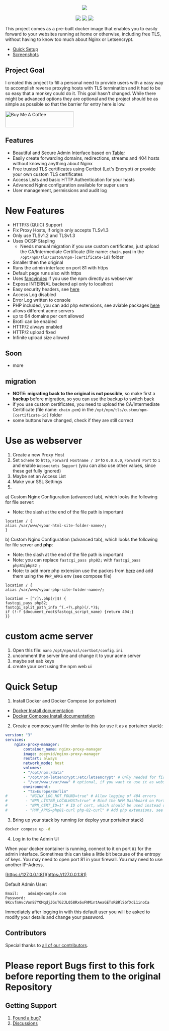 <p align="center" class="items-center">
	<img src="https://nginxproxymanager.com/github.png">
	<br><br>
	<img src="https://img.shields.io/badge/version-2.9.19+-green.svg?style=for-the-badge">
	<a href="https://hub.docker.com/r/zoeyvid/nginx-proxy-manager">
		<img src="https://img.shields.io/docker/stars/zoeyvid/nginx-proxy-manager.svg?style=for-the-badge">
	</a>
	<a href="https://hub.docker.com/r/zoeyvid/nginx-proxy-manager">
		<img src="https://img.shields.io/docker/pulls/zoeyvid/nginx-proxy-manager.svg?style=for-the-badge">
	</a>
</p>


This project comes as a pre-built docker image that enables you to easily forward to your websites
running at home or otherwise, including free TLS, without having to know too much about Nginx or Letsencrypt.

- [Quick Setup](#quick-setup)
- [Screenshots](https://nginxproxymanager.com/screenshots)


## Project Goal

I created this project to fill a personal need to provide users with a easy way to accomplish reverse
proxying hosts with TLS termination and it had to be so easy that a monkey could do it. This goal hasn't changed.
While there might be advanced options they are optional and the project should be as simple as possible
so that the barrier for entry here is low.

<a href="https://www.buymeacoffee.com/jc21" target="_blank"><img src="http://public.jc21.com/github/by-me-a-coffee.png" alt="Buy Me A Coffee" style="height: 51px !important;width: 217px !important;" ></a>


## Features

- Beautiful and Secure Admin Interface based on [Tabler](https://tabler.github.io)
- Easily create forwarding domains, redirections, streams and 404 hosts without knowing anything about Nginx
- Free trusted TLS certificates using Certbot (Let's Encrypt) or provide your own custom TLS certificates
- Access Lists and basic HTTP Authentication for your hosts
- Advanced Nginx configuration available for super users
- User management, permissions and audit log


# New Features

- HTTP/3 (QUIC) Support
- Fix Proxy Hosts, if origin only accepts TLSv1.3
- Only use TLSv1.2 and TLSv1.3
- Uses OCSP Stapling
  - Needs manual migration if you use custom certificates, just upload the CA/Intermediate Certificate (file name: `chain.pem`) in the `/opt/npm/tls/custom/npm-[certificate-id]` folder
- Smaller then the original
- Runs the admin interface on port 81 with https
- Default page runs also with https
- Uses [fancyindex](https://gitHub.com/Naereen/Nginx-Fancyindex-Theme) if you use the npm directly as webserver
- Expose INTERNAL backend api only to localhost
- Easy security headers, see [here](https://github.com/GetPageSpeed/ngx_security_headers)
- Access Log disabled
- Error Log written to console
- PHP included, you can add php extensions, see aviable packages [here](https://pkgs.alpinelinux.org/packages?branch=edge&repo=community&arch=x86_64&name=php8*-*)
- allows different acme servers
- up to 64 domains per cert allowed
- Brotli can be enabled
- HTTP/2 always enabled
- HTTP/2 upload fixed
- Infinite upload size allowed

## Soon
- more

## migration
- **NOTE: migrating back to the original is not possible**, so make first a **backup** before migration, so you can use the backup to switch back
- if you use custom certificates, you need to upload the CA/Intermediate Certificate (file name: `chain.pem`) in the `/opt/npm/tls/custom/npm-[certificate-id]` folder
- some buttons have changed, check if they are still correct

# Use as webserver

1. Create a new Proxy Host
2. Set `Scheme` to `http`, `Forward Hostname / IP` to `0.0.0.0`, `Forward Port` to `1` and enable `Websockets Support` (you can also use other values, since these get fully ignored)
3. Maybe set an Access List
4. Make your SSL Settings
5. 
a) Custom Nginx Configuration (advanced tab), which looks the following for file server:
- Note: the slash at the end of the file path is important
```
location / {
alias /var/www/<your-html-site-folder-name>/;
}
```
b) Custom Nginx Configuration (advanced tab), which looks the following for file server and **php**:
- Note: the slash at the end of the file path is important
- Note: you can replace `fastcgi_pass php82;` with `fastcgi_pass` `php81`/`php82` `;`
- Note: to add more php extension use the packes from [here](https://pkgs.alpinelinux.org/packages?branch=edge&repo=community&arch=x86_64&name=php8*-*) and add them using the `PHP_APKS` env (see compose file)
```
location / {
alias /var/www/<your-php-site-folder-name>/;

location ~ [^/]\.php(/|$) {
fastcgi_pass php82;
fastcgi_split_path_info ^(.+?\.php)(/.*)$;
if (!-f $document_root$fastcgi_script_name) {return 404;}
}}
```

# custom acme server
1. Open this file: `nano` `/opt/npm/ssl/certbot/config.ini`
2. uncomment the server line and change it to your acme server
3. maybe set eab keys
4. create your cert using the npm web ui

# Quick Setup

1. Install Docker and Docker Compose (or portainer)

- [Docker Install documentation](https://docs.docker.com/engine)
- [Docker Compose Install documentation](https://docs.docker.com/compose/install/linux)

2. Create a compose.yaml file similar to this (or use it as a portainer stack):

```yml
version: "3"
services:
    nginx-proxy-manager:
        container_name: nginx-proxy-manager
        image: zoeyvid/nginx-proxy-manager
        restart: always
        network_mode: host
        volumes:
        - "/opt/npm:/data"
        - "/opt/npm-letsencrypt:/etc/letsencrypt" # Only needed for first time migration from original nginx-proxy-manager to this fork
        - "/var/www:/var/www" # optional, if you want to use it as webserver for html
        environment:
        - "TZ=Europe/Berlin"
#        - "NGINX_LOG_NOT_FOUND=true" # Allow logging of 404 errors
#        - "NPM_LISTEN_LOCALHOST=true" # Bind the NPM Dashboard on Port 81 only to localhost
#        - "NPM_CERT_ID=1" # ID of cert, which should be used instead of dummycerts
#        - "PHP_APKS=php81-curl php-82-curl" # Add php extensions, see aviable packages here: https://pkgs.alpinelinux.org/packages?branch=edge&repo=community&arch=x86_64&name=php8*-*
```

3. Bring up your stack by running (or deploy your portainer stack)
```bash
docker compose up -d
```

4. Log in to the Admin UI

When your docker container is running, connect to it on port `81` for the admin interface.
Sometimes this can take a little bit because of the entropy of keys.
You may need to open port 81 in your firewall.
You may need to use another IP-Adress.

[https://127.0.0.1:81](https://127.0.0.1:81)

Default Admin User:
```
Email:    admin@example.com
Password: 9KcvfmAvcVonB7YOMqdjJGsTG2JL058Rx6xFNMintAeaGETsRBRlSbfXdi1inoCa
```

Immediately after logging in with this default user you will be asked to modify your details and change your password.


## Contributors

Special thanks to [all of our contributors](https://github.com/NginxProxyManager/nginx-proxy-manager/graphs/contributors).


# Please report Bugs first to this fork before reporting them to the original Repository

## Getting Support

1. [Found a bug?](https://github.com/ZoeyVid/nginx-proxy-manager/issues)
2. [Discussions](https://github.com/ZoeyVid/nginx-proxy-manager/discussions)
<!---
3. [Development Gitter](https://gitter.im/nginx-proxy-manager/community)
4. [Reddit](https://reddit.com/r/nginxproxymanager)
--->
